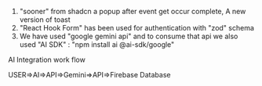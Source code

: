 1) "sooner" from shadcn a popup after event get occur complete, A new version of toast
2) "React Hook Form" has been used  for authentication with "zod" schema
3) We have used "google gemini api" and to consume that api we also used "AI SDK"  : "npm install ai @ai-sdk/google"


AI Integration work flow


USER=>AI=>API=>Gemini=>API=>Firebase Database